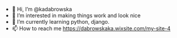 - 👋 Hi, I’m @kadabrowska
- 👀 I’m interested in making things work and look nice 
- 🌱 I’m currently learning python, django.
- 📫 How to reach me https://dabrowskaka.wixsite.com/my-site-4

<!---
kadabrowska/kadabrowska is a ✨ special ✨ repository because its `README.md` (this file) appears on your GitHub profile.
You can click the Preview link to take a look at your changes.
--->
